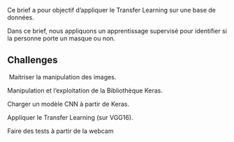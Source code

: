 Ce brief a pour objectif d’appliquer le Transfer Learning sur une base de données.

Dans ce brief, nous appliquons un apprentissage supervisé pour identifier si la personne porte un masque ou non.


## Challenges
​
Maitriser la manipulation des images.


Manipulation et l’exploitation de la Bibliothèque Keras.


Charger un modèle CNN à partir de Keras.


Appliquer le Transfer Learning (sur VGG16).


Faire des tests à partir de la webcam

​
